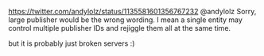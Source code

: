 https://twitter.com/andylolz/status/1135581601356767232 @andylolz Sorry, large publisher would be the wrong wording. I mean a single entity may control multiple publisher IDs and rejiggle them all at the same time.

but it is probably just broken servers :)